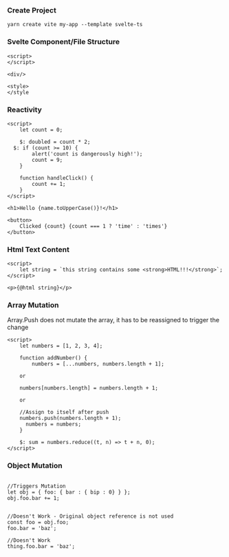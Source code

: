 ### Create Project
```
yarn create vite my-app --template svelte-ts
```





### Svelte Component/File Structure

```svelte 
<script>
</script>

<div/>

<style>
</style
```

### Reactivity
```svelte
<script>
	let count = 0;
  
	$: doubled = count * 2;
  $: if (count >= 10) {
		alert('count is dangerously high!');
		count = 9;
	}

	function handleClick() {
		count += 1;
	}
</script>

<h1>Hello {name.toUpperCase()}!</h1>

<button>
	Clicked {count} {count === 1 ? 'time' : 'times'}
</button>
```

### Html Text Content
```svelte
<script>
	let string = `this string contains some <strong>HTML!!!</strong>`;
</script>

<p>{@html string}</p>
```


### Array Mutation
Array.Push does not mutate the array, it has to be reassigned to trigger the change
```svelte
<script>
	let numbers = [1, 2, 3, 4];

	function addNumber() {
		numbers = [...numbers, numbers.length + 1];
    
    or
    
    numbers[numbers.length] = numbers.length + 1;
    
    or
    
    //Assign to itself after push
    numbers.push(numbers.length + 1);
	  numbers = numbers;
	}

	$: sum = numbers.reduce((t, n) => t + n, 0);
</script>
```



### Object Mutation
```svelte

//Triggers Mutation
let obj = { foo: { bar : { bip : 0} } };
obj.foo.bar += 1;


//Doesn't Work - Original object reference is not used
const foo = obj.foo;
foo.bar = 'baz';

//Doesn't Work
thing.foo.bar = 'baz';


```

